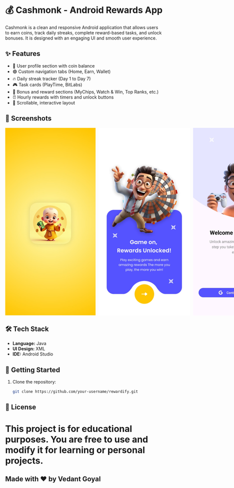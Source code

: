 # 💰 Cashmonk - Android Rewards App

Cashmonk is a clean and responsive Android application that allows users to earn coins, track daily streaks, complete reward-based tasks, and unlock bonuses. It is designed with an engaging UI and smooth user experience.

## ✨ Features

- 👤 User profile section with coin balance
- 🟣 Custom navigation tabs (Home, Earn, Wallet)
- 🔥 Daily streak tracker (Day 1 to Day 7)
- 🎮 Task cards (PlayTime, BitLabs)
- 🎁 Bonus and reward sections (MyChips, Watch & Win, Top Ranks, etc.)
- ⏰ Hourly rewards with timers and unlock buttons
- 🔄 Scrollable, interactive layout

## 📸 Screenshots
<div style="display: flex; gap: 10px;">
<img src="https://github.com/thevedantgoyal/CashMonk/blob/main/CashMonk1.jpeg?raw=true" width="300" height="600"/>

<img src="https://github.com/thevedantgoyal/CashMonk/blob/main/cashmonk2.jpeg?raw=true" width="300" height="600"/>

<img src="https://github.com/thevedantgoyal/CashMonk/blob/main/cashmonk3.jpeg?raw=true" width="300" height="600"/>

<img src="https://github.com/thevedantgoyal/CashMonk/blob/main/cashmonki4.jpeg?raw=true" width="300" height="600"/>
</div>

## 🛠 Tech Stack

- **Language:** Java
- **UI Design:** XML 
- **IDE:** Android Studio


## 🚀 Getting Started

1. Clone the repository:
   ```bash
   git clone https://github.com/your-username/rewardify.git

## 📝 License
# This project is for educational purposes. You are free to use and modify it for learning or personal projects.

## Made with ❤️ by Vedant Goyal

